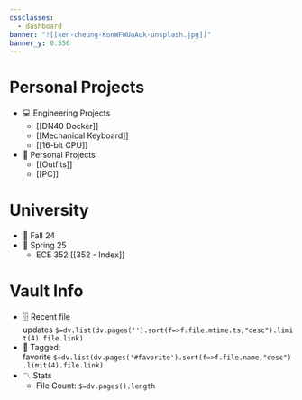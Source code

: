 ```yaml
---
cssclasses:
  - dashboard
banner: "![[ken-cheung-KonWFWUaAuk-unsplash.jpg]]"
banner_y: 0.556
---
```


# Personal Projects

- 💻 Engineering Projects
    - [[DN40 Docker]]
    - [[Mechanical Keyboard]]
    - [[16-bit CPU]]
- 👔 Personal Projects
	- [[Outfits]]
	- [[PC]]

# University

-  🍂 Fall 24
-  🌷 Spring 25
	-  ECE 352 [[352 - Index]]
    

# Vault Info

- 🗄️ Recent file updates `$=dv.list(dv.pages('').sort(f=>f.file.mtime.ts,"desc").limit(4).file.link)`
- 🔖 Tagged: favorite `$=dv.list(dv.pages('#favorite').sort(f=>f.file.name,"desc").limit(4).file.link)`
- 〽️ Stats
    - File Count: `$=dv.pages().length`